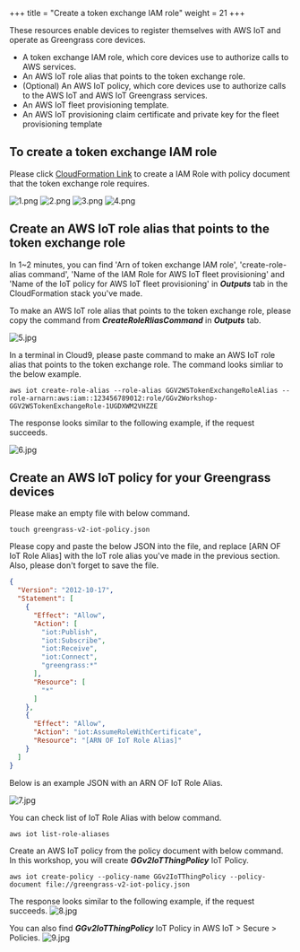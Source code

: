+++
title = "Create a token exchange IAM role"
weight = 21
+++

These resources enable devices to register themselves with AWS IoT and operate as Greengrass core devices.
+ A token exchange IAM role, which core devices use to authorize calls to AWS services.
+ An AWS IoT role alias that points to the token exchange role.
+ (Optional) An AWS IoT policy, which core devices use to authorize calls to the AWS IoT and AWS IoT Greengrass services.
+ An AWS IoT fleet provisioning template.
+ An AWS IoT provisioning claim certificate and private key for the fleet provisioning template

## To create a token exchange IAM role

Please click [CloudFormation Link](https://console.aws.amazon.com/cloudformation/home?region=us-east-1#/stacks/new?stackName=GGv2Workshop&templateURL=https://sehyul.s3.ap-northeast-2.amazonaws.com/gg-workshop/cfn-gg-mlops.json) to create a IAM Role with policy document that the token exchange role requires.

![1.png](/images/1/1/1.png)
![2.png](/images/1/1/2.png)
![3.png](/images/1/1/3.png)
![4.png](/images/1/1/4.png)


## Create an AWS IoT role alias that points to the token exchange role

In 1~2 minutes, you can find 'Arn of token exchange IAM role', 'create-role-alias command', 'Name of the IAM Role for AWS IoT fleet provisioning'	and 'Name of the IoT policy for AWS IoT fleet provisioning' in ***Outputs*** tab in the CloudFormation stack you've made.

To make an AWS IoT role alias that points to the token exchange role, please copy the command from ***CreateRoleRliasCommand*** in ***Outputs*** tab.

![5.jpg](/images/1/1/5.png)

In a terminal in Cloud9, please paste command to make an AWS IoT role alias that points to the token exchange role.
The command looks simliar to the below example.

``` shell
aws iot create-role-alias --role-alias GGV2WSTokenExchangeRoleAlias --role-arnarn:aws:iam::123456789012:role/GGv2Workshop-GGV2WSTokenExchangeRole-1UGDXWM2VHZZE
```

The response looks similar to the following example, if the request succeeds.

![6.jpg](/images/1/1/6.png)


## Create an AWS IoT policy for your Greengrass devices

Please make an empty file with below command.

``` shell
touch greengrass-v2-iot-policy.json
```

Please copy and paste the below JSON into the file, and replace [ARN OF IoT Role Alias] with the IoT role alias you've made in the previous section.
Also, please don't forget to save the file.


``` json
{
  "Version": "2012-10-17",
  "Statement": [
    {
      "Effect": "Allow",
      "Action": [
        "iot:Publish",
        "iot:Subscribe",
        "iot:Receive",
        "iot:Connect",
        "greengrass:*"
      ],
      "Resource": [
        "*"
      ]
    },
    {
      "Effect": "Allow",
      "Action": "iot:AssumeRoleWithCertificate",
      "Resource": "[ARN OF IoT Role Alias]"
    }
  ]
}

```

Below is an example JSON with an ARN OF IoT Role Alias.

![7.jpg](/images/1/1/7.png)


You can check list of IoT Role Alias with below command.

``` shell
aws iot list-role-aliases
```


Create an AWS IoT policy from the policy document with below command. In this workshop, you will create ***GGv2IoTThingPolicy*** IoT Policy.

``` shell
aws iot create-policy --policy-name GGv2IoTThingPolicy --policy-document file://greengrass-v2-iot-policy.json
```

The response looks similar to the following example, if the request succeeds.
![8.jpg](/images/1/1/8.png)

You can also find ***GGv2IoTThingPolicy*** IoT Policy in AWS IoT > Secure > Policies.
![9.jpg](/images/1/1/9.png)
